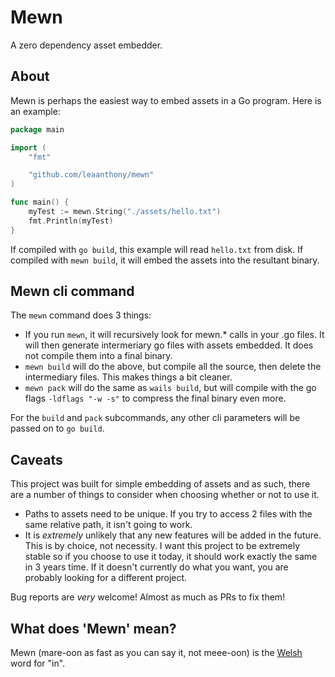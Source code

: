 # Mewn

A zero dependency asset embedder.

## About

Mewn is perhaps the easiest way to embed assets in a Go program. Here is an example:

```Go
package main

import (
	"fmt"

	"github.com/leaanthony/mewn"
)

func main() {
	myTest := mewn.String("./assets/hello.txt")
	fmt.Println(myTest)
}
```

If compiled with `go build`, this example will read `hello.txt` from disk.
If compiled with `mewn build`, it will embed the assets into the resultant binary.

## Mewn cli command

The `mewn` command does 3 things:

- If you run `mewn`, it will recursively look for mewn.\* calls in your .go files. It will then generate intermeriary go files with assets embedded. It does not compile them into a final binary.
- `mewn build` will do the above, but compile all the source, then delete the intermediary files. This makes things a bit cleaner.
- `mewn pack` will do the same as `wails build`, but will compile with the go flags `-ldflags "-w -s"` to compress the final binary even more.

For the `build` and `pack` subcommands, any other cli parameters will be passed on to `go build`.

## Caveats

This project was built for simple embedding of assets and as such, there are a number of things to consider when choosing whether or not to use it.

- Paths to assets need to be unique. If you try to access 2 files with the same relative path, it isn't going to work.
- It is _extremely_ unlikely that any new features will be added in the future. This is by choice, not necessity. I want this project to be extremely stable so if you choose to use it today, it should work exactly the same in 3 years time. If it doesn't currently do what you want, you are probably looking for a different project.

Bug reports are _very_ welcome! Almost as much as PRs to fix them!

## What does 'Mewn' mean?

Mewn (mare-oon as fast as you can say it, not meee-oon) is the [Welsh](https://en.wikipedia.org/wiki/Welsh_language) word for "in".

